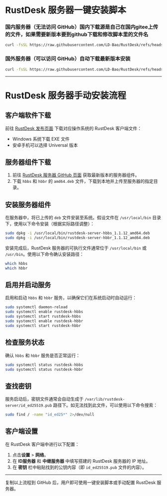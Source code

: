 # RustDesk 服务器一键安装脚本

### 国内服务器（无法访问 GitHub）国内下载源是自己在国内gitee上传的文件，如果需要新版本要到github下载和修改脚本里的文件名
```bash
curl -fsSL https://raw.githubusercontent.com/LD-Bao/RustDesk/refs/heads/main/rustdesk_install-ch.sh | bash
```

### 国外服务器（可以访问 GitHub）自动下载最新版本安装
```bash
curl -fsSL https://raw.githubusercontent.com/LD-Bao/RustDesk/refs/heads/main/rustdesk_install.sh | bash
```

---

# RustDesk 服务器手动安装流程

## 客户端软件下载
前往 [RustDesk 发布页面](https://github.com/rustdesk/rustdesk/releases/tag/1.3.2) 下载对应操作系统的 RustDesk 客户端文件：
- Windows 系统下载 EXE 文件
- 安卓手机可以选择 Universal 版本

## 服务器组件下载
1. 前往 [RustDesk 服务器 GitHub 页面](https://github.com/rustdesk/rustdesk-server) 获取最新版本的服务器组件。
2. 下载 `hbbs` 和 `hbbr` 的 `amd64.deb` 文件，下载到本地并上传至服务器的指定目录。

## 安装服务器组件
在服务器中，将已上传的 `deb` 文件安装至系统。假设文件在 `/usr/local/bin` 目录下，使用以下命令安装（根据实际路径调整）：

```bash
sudo dpkg -i /usr/local/bin/rustdesk-server-hbbs_1.1.12_amd64.deb
sudo dpkg -i /usr/local/bin/rustdesk-server-hbbr_1.1.12_amd64.deb
```

安装完成后，RustDesk 服务器的可执行文件通常位于 `/usr/local/bin` 或 `/usr/bin`。使用以下命令确认安装路径：

```bash
which hbbs
which hbbr
```

## 启用并启动服务
启用和启动 `hbbs` 和 `hbbr` 服务，以确保它们在系统启动时自动运行：

```bash
sudo systemctl daemon-reload
sudo systemctl enable rustdesk-hbbs
sudo systemctl start rustdesk-hbbs
sudo systemctl enable rustdesk-hbbr
sudo systemctl start rustdesk-hbbr
```

## 检查服务状态
确认 `hbbs` 和 `hbbr` 服务是否正常运行：

```bash
sudo systemctl status rustdesk-hbbs
sudo systemctl status rustdesk-hbbr
```

## 查找密钥
服务启动后，密钥文件通常会自动生成于 `/var/lib/rustdesk-server/id_ed25519.pub` 路径下。如无法找到此文件，可以使用以下命令搜索：

```bash
sudo find / -name "id_ed25*" 2>/dev/null
```

## 客户端设置
在 RustDesk 客户端中进行以下配置：
1. 点击**设置** > **网络**。
2. 在 **ID服务器** 和 **中继服务器** 中填写搭建的 RustDesk 服务器的 IP 地址。
3. 在 **密钥** 栏中粘贴找到的公钥内容（即 `id_ed25519.pub` 文件的内容）。

---

复制以上流程到 GitHub 后，用户即可使用一键安装脚本或手动配置 RustDesk 服务器。
